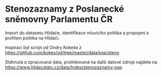 # Stenozaznamy z Poslanecké sněmovny Parlamentu ČR

Import do datasetu Hlídače, identifikace mluvícího politika a propojení s profilem politika na Hlídači.


Inspiraci byl script od Ondry Kokeše z https://github.com/kokes/od/tree/master/data/psp/steno

Stáhnutá a zpracovaná data, prolinkovaná na další datové zdroje najdete na https://www.hlidacstatu.cz/data/Index/stenozaznamy-psp